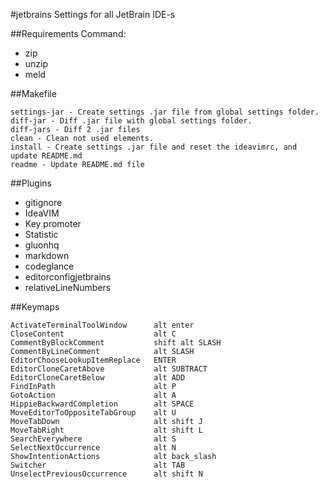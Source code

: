 
#jetbrains
Settings for all JetBrain IDE-s

##Requirements
Command:
 - zip
 - unzip
 - meld

##Makefile

	settings-jar - Create settings .jar file from global settings folder.
	diff-jar - Diff .jar file with global settings folder.
	diff-jars - Diff 2 .jar files
	clean - Clean not used elements.
	install - Create settings .jar file and reset the ideavimrc, and update README.md
	readme - Update README.md file

##Plugins

 - gitignore
 - IdeaVIM
 - Key promoter
 - Statistic
 - gluonhq
 - markdown
 - codeglance
 - editorconfigjetbrains
 - relativeLineNumbers

##Keymaps

	ActivateTerminalToolWindow    	alt enter
	CloseContent                  	alt C
	CommentByBlockComment         	shift alt SLASH
	CommentByLineComment          	alt SLASH
	EditorChooseLookupItemReplace 	ENTER
	EditorCloneCaretAbove         	alt SUBTRACT
	EditorCloneCaretBelow         	alt ADD
	FindInPath                    	alt P
	GotoAction                    	alt A
	HippieBackwardCompletion      	alt SPACE
	MoveEditorToOppositeTabGroup  	alt U
	MoveTabDown                   	alt shift J
	MoveTabRight                  	alt shift L
	SearchEverywhere              	alt S
	SelectNextOccurrence          	alt N
	ShowIntentionActions          	alt back_slash
	Switcher                      	alt TAB
	UnselectPreviousOccurrence    	alt shift N

	
